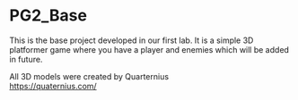 # PG2_Base

This is the base project developed in our first lab. It is a simple 3D platformer game where you have a player and enemies which will be added in future.

All 3D models were created by Quarternius<br />
https://quaternius.com/
